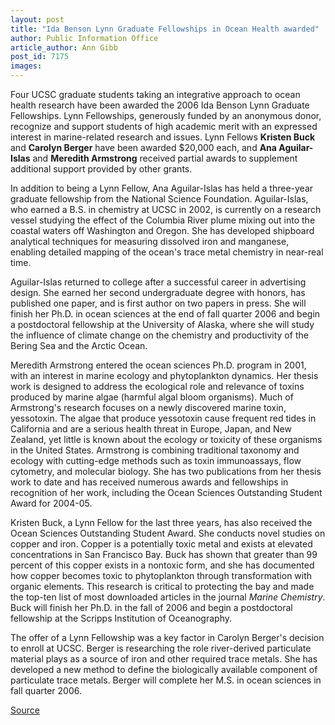 ```yaml
---
layout: post
title: "Ida Benson Lynn Graduate Fellowships in Ocean Health awarded"
author: Public Information Office
article_author: Ann Gibb
post_id: 7175
images:
---
```


<a name="content" id="content"></a>
<p>
  Four UCSC graduate students taking an integrative approach to ocean health research have been awarded the 2006 Ida Benson Lynn Graduate Fellowships. Lynn Fellowships, generously funded by an anonymous donor, recognize and support students of high academic merit with an expressed interest in marine-related research and issues. Lynn Fellows <b>Kristen Buck</b> and <b>Carolyn Berger</b> have been awarded $20,000 each, and <b>Ana Aguilar-Islas</b> and <b>Meredith Armstrong</b> received partial awards to supplement additional support provided by other grants.
</p>
<p>
  In addition to being a Lynn Fellow, Ana Aguilar-Islas has held a three-year graduate fellowship from the National Science Foundation. Aguilar-Islas, who earned a B.S. in chemistry at UCSC in 2002, is currently on a research vessel studying the effect of the Columbia River plume mixing out into the coastal waters off Washington and Oregon. She has developed shipboard analytical techniques for measuring dissolved iron and manganese, enabling detailed mapping of the ocean's trace metal chemistry in near-real time.
</p>
<p>
  Aguilar-Islas returned to college after a successful career in advertising design. She earned her second undergraduate degree with honors, has published one paper, and is first author on two papers in press. She will finish her Ph.D. in ocean sciences at the end of fall quarter 2006 and begin a postdoctoral fellowship at the University of Alaska, where she will study the influence of climate change on the chemistry and productivity of the Bering Sea and the Arctic Ocean.
</p>
<p>
  Meredith Armstrong entered the ocean sciences Ph.D. program in 2001, with an interest in marine ecology and phytoplankton dynamics. Her thesis work is designed to address the ecological role and relevance of toxins produced by marine algae (harmful algal bloom organisms). Much of Armstrong's research focuses on a newly discovered marine toxin, yessotoxin. The algae that produce yessotoxin cause frequent red tides in California and are a serious health threat in Europe, Japan, and New Zealand, yet little is known about the ecology or toxicity of these organisms in the United States. Armstrong is combining traditional taxonomy and ecology with cutting-edge methods such as toxin immunoassays, flow cytometry, and molecular biology. She has two publications from her thesis work to date and has received numerous awards and fellowships in recognition of her work, including the Ocean Sciences Outstanding Student Award for 2004-05.
</p>
<p>
  Kristen Buck, a Lynn Fellow for the last three years, has also received the Ocean Sciences Outstanding Student Award. She conducts novel studies on copper and iron. Copper is a potentially toxic metal and exists at elevated concentrations in San Francisco Bay. Buck has shown that greater than 99 percent of this copper exists in a nontoxic form, and she has documented how copper becomes toxic to phytoplankton through transformation with organic elements. This research is critical to protecting the bay and made the top-ten list of most downloaded articles in the journal <i>Marine Chemistry</i>. Buck will finish her Ph.D. in the fall of 2006 and begin a postdoctoral fellowship at the Scripps Institution of Oceanography.
</p>
<p>
  The offer of a Lynn Fellowship was a key factor in Carolyn Berger's decision to enroll at UCSC. Berger is researching the role river-derived particulate material plays as a source of iron and other required trace metals. She has developed a new method to define the biologically available component of particulate trace metals. Berger will complete her M.S. in ocean sciences in fall quarter 2006.<br>
</p>
<p><a href="http://www1.ucsc.edu/currents/05-06/06-19/lynn.asp" title="Permalink to lynn">Source</a></p>
